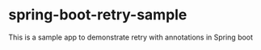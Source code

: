 # spring-boot-retry-sample
This is a sample app to demonstrate retry with annotations in Spring boot
